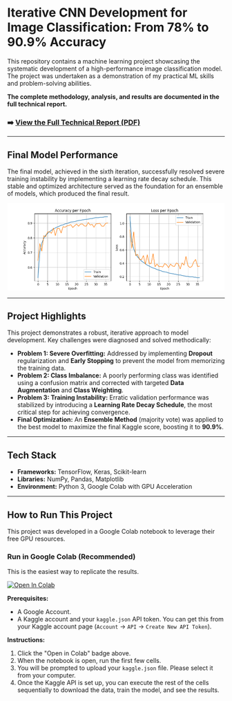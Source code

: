 # Iterative CNN Development for Image Classification: From 78% to 90.9% Accuracy

This repository contains a machine learning project showcasing the systematic development of a high-performance image classification model. The project was undertaken as a demonstration of my practical ML skills and problem-solving abilities.

**The complete methodology, analysis, and results are documented in the full technical report.**

### ➡️ **[View the Full Technical Report (PDF)](report/project_report.pdf)**

---

## Final Model Performance

The final model, achieved in the sixth iteration, successfully resolved severe training instability by implementing a learning rate decay schedule. This stable and optimized architecture served as the foundation for an ensemble of models, which produced the final result.

![Final Model Training Curves](images/attempt6_loss.png)

---

## Project Highlights

This project demonstrates a robust, iterative approach to model development. Key challenges were diagnosed and solved methodically:

-   **Problem 1: Severe Overfitting:** Addressed by implementing **Dropout** regularization and **Early Stopping** to prevent the model from memorizing the training data.
-   **Problem 2: Class Imbalance:** A poorly performing class was identified using a confusion matrix and corrected with targeted **Data Augmentation** and **Class Weighting**.
-   **Problem 3: Training Instability:** Erratic validation performance was stabilized by introducing a **Learning Rate Decay Schedule**, the most critical step for achieving convergence.
-   **Final Optimization:** An **Ensemble Method** (majority vote) was applied to the best model to maximize the final Kaggle score, boosting it to **90.9%**.

---

## Tech Stack

-   **Frameworks:** TensorFlow, Keras, Scikit-learn
-   **Libraries:** NumPy, Pandas, Matplotlib
-   **Environment:** Python 3, Google Colab with GPU Acceleration

---

## How to Run This Project

This project was developed in a Google Colab notebook to leverage their free GPU resources.

### Run in Google Colab (Recommended)

This is the easiest way to replicate the results.

[![Open In Colab](https://colab.research.google.com/assets/colab-badge.svg)](https://colab.research.google.com/github/your-username/your-project-repo/blob/main/ML_Project.ipynb)

**Prerequisites:**
- A Google Account.
- A Kaggle account and your `kaggle.json` API token. You can get this from your Kaggle account page (`Account` -> `API` -> `Create New API Token`).

**Instructions:**
1.  Click the "Open in Colab" badge above.
2.  When the notebook is open, run the first few cells.
3.  You will be prompted to upload your `kaggle.json` file. Please select it from your computer.
4.  Once the Kaggle API is set up, you can execute the rest of the cells sequentially to download the data, train the model, and see the results.

